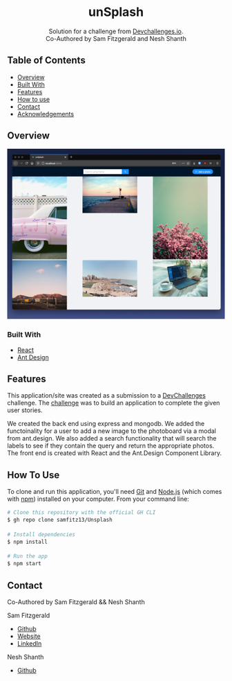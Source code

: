 <h1 align="center">unSplash</h1>

<div align="center">
   Solution for a challenge from  <a href="http://devchallenges.io" target="_blank">Devchallenges.io</a>.
   <br/>
   Co-Authored by Sam Fitzgerald and Nesh Shanth
</div>


<!-- TABLE OF CONTENTS -->

## Table of Contents

- [Overview](#overview)
- [Built With](#built-with)
- [Features](#features)
- [How to use](#how-to-use)
- [Contact](#contact)
- [Acknowledgements](#acknowledgements)

<!-- OVERVIEW -->

## Overview

![screenshot](/Screenshot.png)

### Built With

<!-- This section should list any major frameworks that you built your project using. Here are a few examples.-->

- [React](https://reactjs.org/)
- [Ant Design](https://ant.design)

## Features

<!-- List the features of your application or follow the template. Don't share the figma file here :) -->

This application/site was created as a submission to a [DevChallenges](https://devchallenges.io/) challenge. The [challenge](https://devchallenges.io/challenges/rYyhwJAxMfES5jNQ9YsP) was to build an application to complete the given user stories.

We created the back end using express and mongodb. We added the functoinality for a user to add a new image to the photoboard via a modal from ant.design. We also added a search functionality that will search the labels to see if they contain the query and return the appropriate photos. The front end is created with React and the Ant.Design Component Library. 

## How To Use

<!-- Example: -->

To clone and run this application, you'll need [Git](https://git-scm.com) and [Node.js](https://nodejs.org/en/download/) (which comes with [npm](http://npmjs.com)) installed on your computer. From your command line:

```bash
# Clone this repository with the official GH CLI
$ gh repo clone samfitz13/Unsplash

# Install dependencies
$ npm install

# Run the app
$ npm start
```
## Contact

Co-Authored by Sam Fitzgerald && Nesh Shanth

Sam Fitzgerald 
- [Github](https://github.com/samfitz13)
- [Website](https://samfitz.me)
- [LinkedIn](https://linkedin.com/in/samfitzofficial)

Nesh Shanth
- [Github](https://github.com/nesh325)
